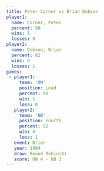 ```yaml
---
title: Peter Corner vs Brian Dobson
player1:             
  name: Corner, Peter
  percent: 90        
  wins: 1            
  losses: 0          
player2:             
  name: Dobson, Brian
  percent: 82        
  wins: 0            
  losses: 1          
games:
 - player1:        
     team: 'ON'    
     position: Lead
     percent: 90   
     win: 1        
     loss: 0       
   player2:          
     team: 'NB'      
     position: Fourth
     percent: 82     
     win: 0          
     loss: 1         
   event: Brier        
   year: 1994          
   draw: Round Robin(4)
   score: ON 4 - NB 3  
---
```

